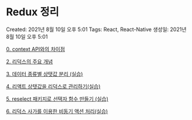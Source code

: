 # Redux 정리

Created: 2021년 8월 10일 오후 5:01
Tags: React, React-Native
생성일: 2021년 8월 10일 오후 5:01

[0. context API와의 차이점](Redux%20정리/0%20context%20API와의%20차이점.md)

[2. 리덕스의 주요 개념](Redux%20정리/2%20리덕스의%20주요%20개념.md)

[3. 데이터 종류별 상탯값 분리 (실습)](Redux%20정리/3%20데이터%20종류별%20상탯값%20분리%20(실습).md)

[4. 리액트 상탯값을 리덕스로 관리하기(실습)](Redux%20정리/4%20리액트%20상탯값을%20리덕스로%20관리하기(실습).md)

[5. reselect 패키지로 선택자 함수 만들기 (실습)](Redux%20정리/5%20reselect%20패키지로%20선택자%20함수%20만들기%20(실습).md)

[6. 리덕스 사가를 이용한 비동기 액션 처리(실습)](Redux%20정리/6%20리덕스%20사가를%20이용한%20비동기%20액션%20처리(실습).md)
